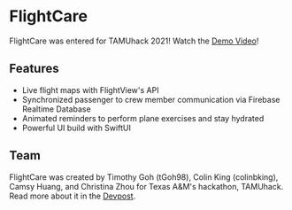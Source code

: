 # FlightCare
FlightCare was entered for TAMUhack 2021! Watch the [Demo Video](https://www.youtube.com/watch?v=8sTGAy-jPdE&feature=youtu.be&ab_channel=Christina)!
 
## Features
* Live flight maps with FlightView's API
* Synchronized passenger to crew member communication via Firebase Realtime Database
* Animated reminders to perform plane exercises and stay hydrated
* Powerful UI build with SwiftUI

## Team
FlightCare was created by Timothy Goh (tGoh98), Colin King (colinbking), Camsy Huang, and Christina Zhou for Texas A&M's hackathon, TAMUhack. Read more about it in the [Devpost](https://devpost.com/software/fly-with-american-airlines).
